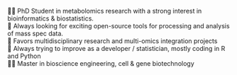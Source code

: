 👩‍💻 PhD Student in metabolomics research with a strong interest in bioinformatics & biostatistics. \
👀 Always looking for exciting open-source tools for processing and analysis of mass spec data. \
🥰 Favors multidisciplinary research and multi-omics integration projects \
🧐 Always trying to improve as a developer / statistician, mostly coding in R and Python \
👨‍🎓 Master in bioscience engineering, cell & gene biotechnology


<!---
pablovgd/pablovgd is a ✨ special ✨ repository because its `README.md` (this file) appears on your GitHub profile.
You can click the Preview link to take a look at your changes.
--->
